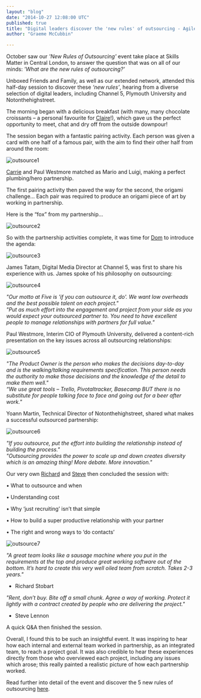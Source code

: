 ```yaml
---
layout: "blog"
date: "2014-10-27 12:08:00 UTC"
published: true
title: "Digital leaders discover the 'new rules' of outsourcing - Agile Teams session"
author: "Graeme McCubbin"

---
```


October saw our _'New Rules of Outsourcing'_ event take place at Skills Matter in Central London, to answer the question that was on all of our minds: _'What are the new rules of outsourcing?'_  


Unboxed Friends and Family, as well as our extended network, attended this half-day session to discover these _‘new rules’_, hearing from a diverse selection of digital leaders, including Channel 5, Plymouth University and Notonthehighstreet.   


The morning began with a delicious breakfast (with many, many chocolate croissants – a personal favourite for [Claire]( http://www.unboxedconsulting.com/people/claire-kemp)!), which gave us the perfect opportunity to meet, chat and dry off from the outside downpour!  


The session began with a fantastic pairing activity. Each person was given a card with one half of a famous pair, with the aim to find their other half from around the room:  


![outsource1]( http://i1291.photobucket.com/albums/b548/grammccram/e9769c6b-8374-4026-8426-0bb3991168a3\_zpscccb9991.jpg)

[Carrie](http://www.unboxedconsulting.com/people/carrie-bedingfield) and Paul Westmore matched as Mario and Luigi, making a perfect plumbing/hero partnership.  


The first pairing activity then paved the way for the second, the origami challenge… Each pair was required to produce an origami piece of art by working in partnership.   


Here is the “fox” from my partnership…  


![outsource2]( http://i1291.photobucket.com/albums/b548/grammccram/aa149b6f-dda6-4dfb-b24d-2dc58f688a67\_zpsfe5df3b6.png)

So with the partnership activities complete, it was time for [Dom](http://www.unboxedconsulting.com/people/dominic-mason) to introduce the agenda:   


![outsource3]( http://i1291.photobucket.com/albums/b548/grammccram/2a870781-64be-4817-9d48-b873755d836e\_zpsc044c166.jpg)

James Tatam, Digital Media Director at Channel 5, was first to share his experience with us. James spoke of his philosophy on outsourcing:   


![outsource4]( http://i1291.photobucket.com/albums/b548/grammccram/db65835f-a155-4a05-8834-e5d62fce6dac\_zpsb98521ab.jpg) _"Our motto at Five is 'if you can outsource it, do'. We want low overheads and the best possible talent on each project."_  
_"Put as much effort into the engagement and project from your side as you would expect your outsourced partner to. You need to have excellent people to manage relationships with partners for full value."_  


Paul Westmore, Interim CIO of Plymouth University, delivered a content-rich presentation on the key issues across all outsourcing relationships:  


![outsource5]( http://i1291.photobucket.com/albums/b548/grammccram/d1f628ab-d02c-4ff8-bdac-b5318df7ff68\_zpsfb9999ea.jpg) _"The Product Owner is the person who makes the decisions day-to-day and is the walking/talking requirements specification. This person needs the authority to make those decisions and the knowledge of the detail to make them well."_  
_“We use great tools – Trello, Pivotaltracker, Basecamp BUT there is no substitute for people talking face to face and going out for a beer after work."_  


Yoann Martin, Technical Director of Notonthehighstreet, shared what makes a successful outsourced partnership:  


![outsource6]( http://i1291.photobucket.com/albums/b548/grammccram/d0f02e9c-95b4-49f4-884a-1ee1cd9c3889\_zpsf2b0fc2d.jpg) _"If you outsource, put the effort into building the relationship instead of building the process."_  
_"Outsourcing provides the power to scale up and down creates diversity which is an amazing thing! More debate. More innovation."_  


Our very own [Richard](http://www.unboxedconsulting.com/people/richard-stobart) and [Steve](http://www.unboxedconsulting.com/people/steve-lennon) then concluded the session with:  
 • What to outsource and when  
 • Understanding cost  
 • Why ‘just recruiting’ isn’t that simple  
 • How to build a super productive relationship with your partner  
 • The right and wrong ways to ‘do contacts’  


![outsource7]( http://i1291.photobucket.com/albums/b548/grammccram/IMG\_0229\_zpsc7efbb63.jpg) _"A great team looks like a sausage machine where you put in the requirements at the top and produce great working software out of the bottom. It’s hard to create this very well oiled team from scratch. Takes 2-3 years."_  
 - Richard Stobart _"Rent, don’t buy. Bite off a small chunk. Agree a way of working. Protect it lightly with a contract created by people who are delivering the project."_  
 - Steve Lennon

A quick Q&A then finished the session.  


Overall, I found this to be such an insightful event. It was inspiring to hear how each internal and external team worked in partnership, as an integrated team, to reach a project goal. It was also credible to hear these experiences directly from those who overviewed each project, including any issues which arose; this really painted a realistic picture of how each partnership worked.  


Read further into detail of the event and discover the 5 new rules of outsourcing [here](http://www.unboxedconsulting.com/ideas/the-new-rules-of-outsourcing-how-to-develop-great-software-with-a-partner).


